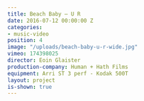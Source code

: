```yaml
---
title: Beach Baby — U R
date: 2016-07-12 00:00:00 Z
categories:
- music-video
position: 4
image: "/uploads/beach-baby-u-r-wide.jpg"
vimeo: 174398025
director: Eoin Glaister
production-company: Human + Hath Films
equipment: Arri ST 3 perf - Kodak 500T
layout: project
is-shown: true
---
```


